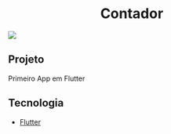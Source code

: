 <h1 align="center">Contador</h1>
<img src="https://user-images.githubusercontent.com/53982668/120875768-f105aa00-c583-11eb-8c2b-3d52f66b3897.png">

<h2>Projeto</h2>
 <p>Primeiro App em Flutter</p>
 
 <h2>Tecnologia</h2>
 <ul>
 <li><a href="https://flutter.dev/?gclid=CjwKCAiAgc-ABhA7EiwAjev-jycitPrPlfK05OttRV0aZRDd4n_TNxhfP4pkYVhR-myKnkl3W_77YhoCu2gQAvD_BwE&gclsrc=aw.ds">Flutter</a></li>
 </ul>
 


